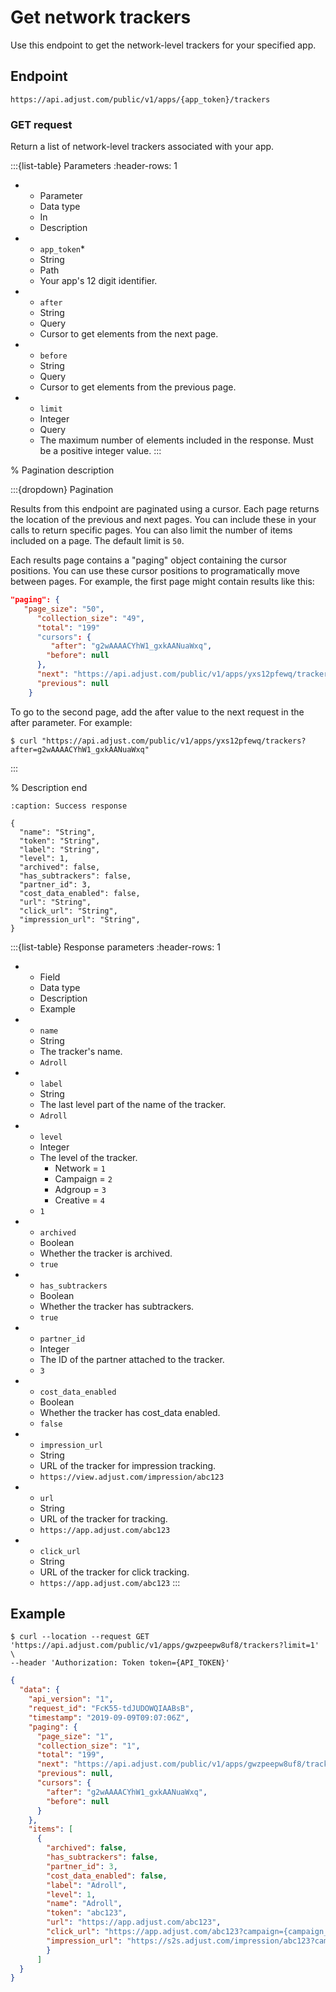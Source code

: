 # Get network trackers

Use this endpoint to get the network-level trackers for your specified app.

## Endpoint

```text
https://api.adjust.com/public/v1/apps/{app_token}/trackers
```

### GET request

Return a list of network-level trackers associated with your app.

:::{list-table} Parameters
:header-rows: 1

* - Parameter
   - Data type
   - In
   - Description
* - `app_token`*
   - String
   - Path
   - Your app's 12 digit identifier.
* - `after`
   - String
   - Query
   - Cursor to get elements from the next page.
* - `before`
   - String
   - Query
   - Cursor to get elements from the previous page.
* - `limit`
   - Integer
   - Query
   - The maximum number of elements included in the response. Must be a positive integer value.
:::

% Pagination description

:::{dropdown} Pagination

Results from this endpoint are paginated using a cursor. Each page returns the location of the previous and next pages. You can include these in your calls to return specific pages. You can also limit the number of items included on a page. The default limit is `50`.

Each results page contains a "paging" object containing the cursor positions. You can use these cursor positions to programatically move between pages. For example, the first page might contain results like this:


```json
"paging": {
   "page_size": "50",
      "collection_size": "49",
      "total": "199"
      "cursors": {
         "after": "g2wAAAACYhW1_gxkAANuaWxq",
        "before": null
      },
      "next": "https://api.adjust.com/public/v1/apps/yxs12pfewq/trackers?after=g2wAAAACYhW1_gxkAANuaWxq&limit=50",
      "previous": null
    }
```

To go to the second page, add the after value to the next request in the after parameter. For example:

```console
$ curl "https://api.adjust.com/public/v1/apps/yxs12pfewq/trackers?after=g2wAAAACYhW1_gxkAANuaWxq"
```

:::

% Description end

```{code-block} json
:caption: Success response

{
  "name": "String",
  "token": "String",
  "label": "String",
  "level": 1,
  "archived": false,
  "has_subtrackers": false,
  "partner_id": 3,
  "cost_data_enabled": false,
  "url": "String",
  "click_url": "String",
  "impression_url": "String",
}
```

:::{list-table} Response parameters
:header-rows: 1

* - Field
   - Data type
   - Description
   - Example
* - `name`
   - String
   - The tracker's name.
   - `Adroll`
* - `label`
   - String
   - The last level part of the name of the tracker.
   - `Adroll`
* - `level`
   - Integer
   - The level of the tracker.
      * Network = `1`
      * Campaign = `2`
      * Adgroup = `3`
      * Creative = `4`
   - `1`
* - `archived`
   - Boolean
   - Whether the tracker is archived.
   - `true`
* - `has_subtrackers`
   - Boolean
   - Whether the tracker has subtrackers.
   - `true`
* - `partner_id`
   - Integer
   - The ID of the partner attached to the tracker.
   - `3`
* - `cost_data_enabled`
   - Boolean
   - Whether the tracker has cost_data enabled.
   - `false`
* - `impression_url`
   - String
   - URL of the tracker for impression tracking.
   - `https://view.adjust.com/impression/abc123`
* - `url`
   - String
   - URL of the tracker for tracking.
   - `https://app.adjust.com/abc123`
* - `click_url`
   - String
   - URL of the tracker for click tracking.
   - `https://app.adjust.com/abc123`
:::

## Example

```console
$ curl --location --request GET 'https://api.adjust.com/public/v1/apps/gwzpeepw8uf8/trackers?limit=1' \
--header 'Authorization: Token token={API_TOKEN}'
```

```json
{
  "data": {
    "api_version": "1",
    "request_id": "FcK55-tdJUDOWQIAABsB",
    "timestamp": "2019-09-09T09:07:06Z",
    "paging": {
      "page_size": "1",
      "collection_size": "1",
      "total": "199",
      "next": "https://api.adjust.com/public/v1/apps/gwzpeepw8uf8/trackers?after=g2wAAAACYhW1_gxkAANuaWxq&limit=1",
      "previous": null,
      "cursors": {
        "after": "g2wAAAACYhW1_gxkAANuaWxq",
        "before": null
      }
    },
    "items": [
      {
        "archived": false,
        "has_subtrackers": false,
        "partner_id": 3,
        "cost_data_enabled": false,
        "label": "Adroll",
        "level": 1,
        "name": "Adroll",
        "token": "abc123",
        "url": "https://app.adjust.com/abc123",
        "click_url": "https://app.adjust.com/abc123?campaign={campaign_name}&idfa={idfa}&deeplink=http%3A%2F%2Fa.b%2Fc%3Fd%3D1%26e%3D%%MACROS%%",
        "impression_url": "https://s2s.adjust.com/impression/abc123?campaign={campaign_name}&idfa={idfa}&s2s=1",
        }
      ]
  }
}
```
